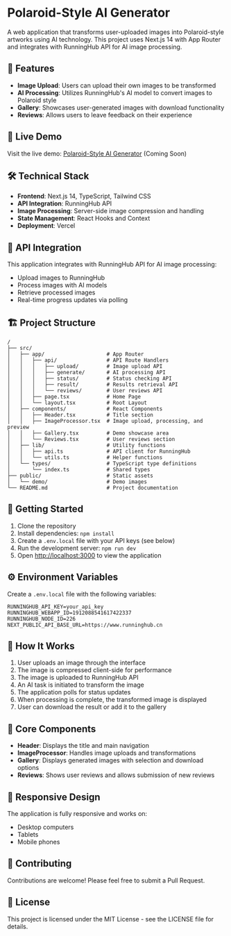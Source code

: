 # Polaroid-Style AI Generator

A web application that transforms user-uploaded images into Polaroid-style artworks using AI technology. This project uses Next.js 14 with App Router and integrates with RunningHub API for AI image processing.

## 🌟 Features

- **Image Upload**: Users can upload their own images to be transformed
- **AI Processing**: Utilizes RunningHub's AI model to convert images to Polaroid style
- **Gallery**: Showcases user-generated images with download functionality
- **Reviews**: Allows users to leave feedback on their experience

## 🚀 Live Demo

Visit the live demo: [Polaroid-Style AI Generator](#) (Coming Soon)

## 🛠️ Technical Stack

- **Frontend**: Next.js 14, TypeScript, Tailwind CSS
- **API Integration**: RunningHub API
- **Image Processing**: Server-side image compression and handling
- **State Management**: React Hooks and Context
- **Deployment**: Vercel

## 📝 API Integration

This application integrates with RunningHub API for AI image processing:
- Upload images to RunningHub
- Process images with AI models
- Retrieve processed images
- Real-time progress updates via polling

## 🏗️ Project Structure

```
/
├── src/
│   ├── app/                    # App Router
│   │   ├── api/                # API Route Handlers
│   │   │   ├── upload/         # Image upload API
│   │   │   ├── generate/       # AI processing API
│   │   │   ├── status/         # Status checking API
│   │   │   ├── result/         # Results retrieval API
│   │   │   └── reviews/        # User reviews API
│   │   ├── page.tsx            # Home Page
│   │   └── layout.tsx          # Root Layout
│   ├── components/             # React Components
│   │   ├── Header.tsx          # Title section
│   │   ├── ImageProcessor.tsx  # Image upload, processing, and preview
│   │   ├── Gallery.tsx         # Demo showcase area
│   │   └── Reviews.tsx         # User reviews section
│   ├── lib/                    # Utility functions
│   │   ├── api.ts              # API client for RunningHub
│   │   └── utils.ts            # Helper functions
│   └── types/                  # TypeScript type definitions
│       └── index.ts            # Shared types
├── public/                     # Static assets
│   └── demo/                   # Demo images
└── README.md                   # Project documentation
```

## 🚀 Getting Started

1. Clone the repository
2. Install dependencies: `npm install`
3. Create a `.env.local` file with your API keys (see below)
4. Run the development server: `npm run dev`
5. Open [http://localhost:3000](http://localhost:3000) to view the application

## ⚙️ Environment Variables

Create a `.env.local` file with the following variables:
```
RUNNINGHUB_API_KEY=your_api_key
RUNNINGHUB_WEBAPP_ID=1912088541617422337
RUNNINGHUB_NODE_ID=226
NEXT_PUBLIC_API_BASE_URL=https://www.runninghub.cn
```

## 🔄 How It Works

1. User uploads an image through the interface
2. The image is compressed client-side for performance
3. The image is uploaded to RunningHub API
4. An AI task is initiated to transform the image
5. The application polls for status updates
6. When processing is complete, the transformed image is displayed
7. User can download the result or add it to the gallery

## 🧩 Core Components

- **Header**: Displays the title and main navigation
- **ImageProcessor**: Handles image uploads and transformations
- **Gallery**: Displays generated images with selection and download options
- **Reviews**: Shows user reviews and allows submission of new reviews

## 📱 Responsive Design

The application is fully responsive and works on:
- Desktop computers
- Tablets
- Mobile phones

## 🤝 Contributing

Contributions are welcome! Please feel free to submit a Pull Request.

## 📄 License

This project is licensed under the MIT License - see the LICENSE file for details. 
